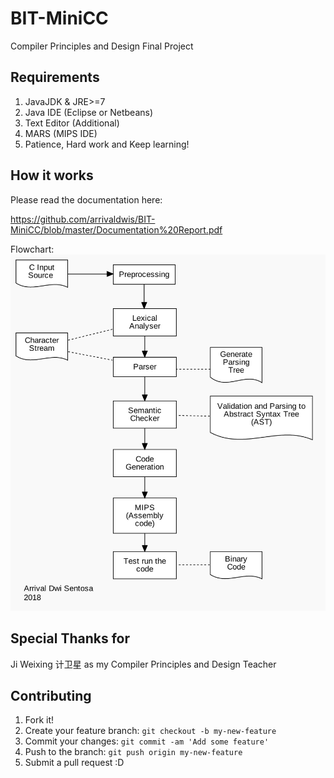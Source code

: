 # BIT-MiniCC
Compiler Principles and Design Final Project

## Requirements
1. JavaJDK & JRE>=7 
2. Java IDE (Eclipse or Netbeans)
3. Text Editor (Additional)
4. MARS (MIPS IDE)
5. Patience, Hard work and Keep learning!

## How it works
Please read the documentation here: 

https://github.com/arrivaldwis/BIT-MiniCC/blob/master/Documentation%20Report.pdf

Flowchart:
![alt tag](https://github.com/arrivaldwis/BIT-MiniCC/blob/master/doc/Flow.png?raw=true)

## Special Thanks for
Ji Weixing 计卫星 as my Compiler Principles and Design Teacher

## Contributing
1. Fork it!
2. Create your feature branch: `git checkout -b my-new-feature`
3. Commit your changes: `git commit -am 'Add some feature'`
4. Push to the branch: `git push origin my-new-feature`
5. Submit a pull request :D
